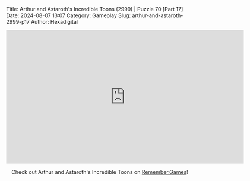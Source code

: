 Title: Arthur and Astaroth's Incredible Toons (2999) | Puzzle 70 [Part 17]
Date: 2024-08-07 13:07
Category: Gameplay
Slug: arthur-and-astaroth-2999-p17
Author: Hexadigital

<center><iframe src="https://www.youtube.com/embed/9AtXl4rnvO0?feature=oembed" allow="accelerometer; autoplay; encrypted-media; gyroscope; picture-in-picture" width="640" height="360" frameborder="0"></iframe>

Check out Arthur and Astaroth's Incredible Toons on [Remember.Games]()!</center>